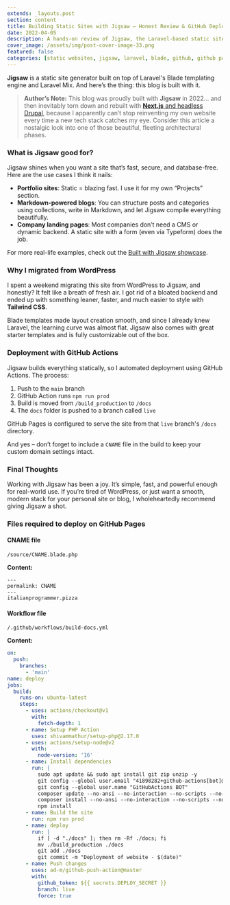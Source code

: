 ```yaml
---
extends: _layouts.post
section: content
title: Building Static Sites with Jigsaw – Honest Review & GitHub Deploy Setup
date: 2022-04-05
description: A hands-on review of Jigsaw, the Laravel-based static site generator. Use cases, real-world setup, GitHub Actions deploy, and why I moved away from WordPress.
cover_image: /assets/img/post-cover-image-33.png
featured: false
categories: [static websites, jigsaw, laravel, blade, github, github pages, TailwindCSS, markdown, blog, databaseless, devtools, Frontend, deployment automation]
---
```


<p><strong>Jigsaw</strong> is a static site generator built on top of Laravel's Blade templating engine and Laravel Mix. And here’s the thing: this blog is built with it.</p>

<blockquote><p><strong>Author’s Note:</strong> This blog was proudly built with <strong>Jigsaw</strong> in 2022… and then inevitably torn down and rebuilt with <a href="/work/personal-website"><strong>Next.js</strong> and headless Drupal</a>, because I apparently can’t stop reinventing my own website every time a new tech stack catches my eye. Consider this article a nostalgic look into one of those beautiful, fleeting architectural phases.</p></blockquote>

### What is Jigsaw good for?

<p>Jigsaw shines when you want a site that’s fast, secure, and database-free. Here are the use cases I think it nails:</p>

<ul>
  <li><strong>Portfolio sites</strong>: Static = blazing fast. I use it for my own “Projects” section.</li>
  <li><strong>Markdown-powered blogs</strong>: You can structure posts and categories using collections, write in Markdown, and let Jigsaw compile everything beautifully.</li>
  <li><strong>Company landing pages</strong>: Most companies don’t need a CMS or dynamic backend. A static site with a form (even via Typeform) does the job.</li>
</ul>

<p>For more real-life examples, check out the <a href="https://jigsaw.tighten.com/#built-with-jigsaw" target="_blank" rel="noopener">Built with Jigsaw showcase</a>.</p>

### Why I migrated from WordPress

<p>I spent a weekend migrating this site from WordPress to Jigsaw, and honestly? It felt like a breath of fresh air. I got rid of a bloated backend and ended up with something leaner, faster, and much easier to style with <strong>Tailwind CSS</strong>.</p>

<p>Blade templates made layout creation smooth, and since I already knew Laravel, the learning curve was almost flat. Jigsaw also comes with great starter templates and is fully customizable out of the box.</p>

### Deployment with GitHub Actions

<p>Jigsaw builds everything statically, so I automated deployment using GitHub Actions. The process:</p>

<ol>
  <li>Push to the <code>main</code> branch</li>
  <li>GitHub Action runs <code>npm run prod</code></li>
  <li>Build is moved from <code>/build_production</code> to <code>/docs</code></li>
  <li>The <code>docs</code> folder is pushed to a branch called <code>live</code></li>
</ol>

<p>GitHub Pages is configured to serve the site from that <code>live</code> branch's <code>/docs</code> directory.</p>

<p>And yes – don’t forget to include a <code>CNAME</code> file in the build to keep your custom domain settings intact.</p>

### Final Thoughts

<p>Working with Jigsaw has been a joy. It’s simple, fast, and powerful enough for real-world use. If you’re tired of WordPress, or just want a smooth, modern stack for your personal site or blog, I wholeheartedly recommend giving Jigsaw a shot.</p>

### Files required to deploy on GitHub Pages

#### CNAME file

<p><code>/source/CNAME.blade.php</code></p>

<p><strong>Content:</strong></p>

```text
---
permalink: CNAME
---
italianprogrammer.pizza
```

#### Workflow file

<p><code>/.github/workflows/build-docs.yml</code></p>

<p><strong>Content:</strong></p>

```yaml
on:
  push:
    branches:
      - 'main'
name: deploy
jobs:
  build:
    runs-on: ubuntu-latest
    steps:
      - uses: actions/checkout@v1
        with:
          fetch-depth: 1
      - name: Setup PHP Action
        uses: shivammathur/setup-php@2.17.0
      - uses: actions/setup-node@v2
        with:
          node-version: '16'
      - name: Install dependencies
        run: |
          sudo apt update && sudo apt install git zip unzip -y
          git config --global user.email "41898282+github-actions[bot]@users.noreply.github.com"
          git config --global user.name "GitHubActions BOT"
          composer update --no-ansi --no-interaction --no-scripts --no-progress --prefer-dist
          composer install --no-ansi --no-interaction --no-scripts --no-progress --prefer-dist
          npm install
      - name: Build the site
        run: npm run prod
      - name: deploy
        run: |
          if [ -d "./docs" ]; then rm -Rf ./docs; fi
          mv ./build_production ./docs
          git add ./docs
          git commit -m "Deployment of website - $(date)"
      - name: Push changes
        uses: ad-m/github-push-action@master
        with:
          github_token: ${{ secrets.DEPLOY_SECRET }}
          branch: live
          force: true
```